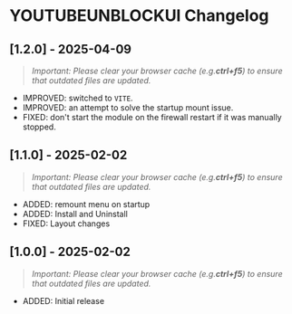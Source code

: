 # YOUTUBEUNBLOCKUI Changelog

## [1.2.0] - 2025-04-09

> _Important: Please clear your browser cache (e.g.**ctrl+f5**) to ensure that outdated files are updated._

- IMPROVED: switched to `VITE`.
- IMPROVED: an attempt to solve the startup mount issue.
- FIXED: don't start the module on the firewall restart if it was manually stopped.

## [1.1.0] - 2025-02-02

> _Important: Please clear your browser cache (e.g.**ctrl+f5**) to ensure that outdated files are updated._

- ADDED: remount menu on startup
- ADDED: Install and Uninstall
- FIXED: Layout changes

## [1.0.0] - 2025-02-02

> _Important: Please clear your browser cache (e.g.**ctrl+f5**) to ensure that outdated files are updated._

- ADDED: Initial release
